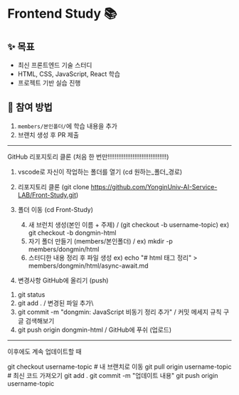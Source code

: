 # Frontend Study 📚

## ✨ 목표
- 최신 프론트엔드 기술 스터디
- HTML, CSS, JavaScript, React 학습
- 프로젝트 기반 실습 진행

## 🚀 참여 방법
1. `members/본인폴더/`에 학습 내용을 추가
2. 브랜치 생성 후 PR 제출

--------
 GitHub 리포지토리 클론 (처음 한 번만!!!!!!!!!!!!!!!!!!!!!!!!!!!!!!!!!)
 
1. vscode로 자신이 작업하는 폴더를 열기  (cd 원하는_폴더_경로)
2. 리포지토리 클론  (git clone https://github.com/YonginUniv-AI-Service-LAB/Front-Study.git)
3. 폴더 이동 (cd Front-Study)

   4. 새 브런치 생성(본인 이름 + 주제) / (git checkout -b username-topic)  ex) git checkout -b dongmin-html
   5. 자기 폴더 만들기 (members/본인폴더)  / ex)  mkdir -p members/dongmin/html
   6. 스터디한 내용 정리 후 파일 생성 ex) echo "# html 태그 정리" > members/dongmin/html/async-await.md

7. 변경사항 GitHub에 올리기 (push)
 1) git status
 2) git add .    / 변경된 파일 추가\
 3) git commit -m "dongmin: JavaScript 비동기 정리 추가" / 커밋 메세지 규칙 구글 검색해보기
 4) git push origin dongmin-html  / GitHub에 푸쉬 (업로드)


---------------
이후에도 계속 업데이트할 때

git checkout username-topic  # 내 브랜치로 이동
git pull origin username-topic  # 최신 코드 가져오기
git add .
git commit -m "업데이트 내용"
git push origin username-topic

    
